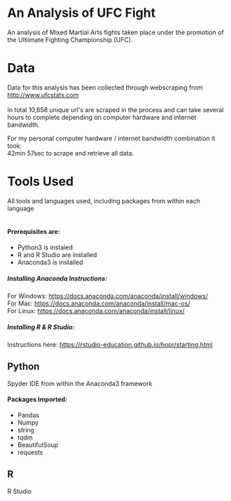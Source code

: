 # An Analysis of UFC Fight
An analysis of Mixed Martial Arts fights taken place under the promotion of the Ultiimate Fighting Championship (UFC).

# Data
Data for this analysis has been collected through webscraping from http://www.ufcstats.com <br>
<br>
In total 10,658 unique url's are scraped in the process and can take several<br>
hours to complete depending on computer hardware and internet bandwidth.<br>
    
For my personal computer hardware / internet bandwidth combination it took:<br>
42min 57sec to scrape and retrieve all data.<br>

# Tools Used
All tools and languages used, including packages from within each language <br>
<br>
#### Prerequisites are:
- Python3 is instaled
- R and R Studio are installed
- Anaconda3 is installed

##### Installing Anaconda Instructions: <br>
For Windows: https://docs.anaconda.com/anaconda/install/windows/ <br>
For Mac: https://docs.anaconda.com/anaconda/install/mac-os/ <br>
For Linux: https://docs.anaconda.com/anaconda/install/linux/ <br>

##### Installing R & R Studio: <br>
Instructions here: https://rstudio-education.github.io/hopr/starting.html <br>

## Python 
Spyder IDE from within the Anaconda3 framework
#### Packages Imported:
- Pandas<br>
- Numpy <br>
- string<br>
- tqdm<br>
- BeautifulSoup<br>
- requests<br>

## R
R Studio

